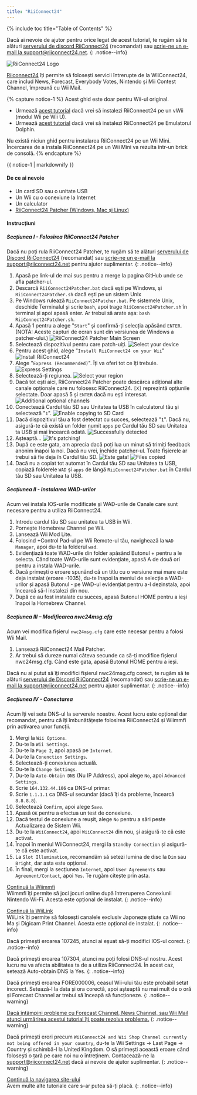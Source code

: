 ```yaml
---
title: "RiiConnect24"
---
```


{% include toc title="Table of Contents" %}

Dacă ai nevoie de ajutor pentru orice legat de acest tutorial, te rugăm să te alături [serverului de discord RiiConnect24](https://discord.gg/rc24) (recomandat) sau [scrie-ne un e-mail la support@riiconnect24.net](mailto:support@riiconnect24.net).
{: .notice--info}

![RiiConnect24 Logo](/images/WiiRC24Logo.jpg)

[Riiconnect24](https://rc24.xyz/) îți permite să folosești servicii întrerupte de la WiiConnect24, care includ News, Forecast, Everybody Votes, Nintendo și Mii Contest Channel, împreună cu Wii Mail.

{% capture notice-1 %}
Acest ghid este doar pentru Wii-ul original.

- Urmează [acest tutorial](riiconnect24-vwii) dacă vrei să instalezi RiiConnect24 pe un vWii (modul Wii pe Wii U).
- Urmează [acest tutorial](riiconnect24-dolphin) dacă vrei să instalezi RiiConnect24 pe Emulatorul Dolphin.

Nu există niciun ghid pentru instalarea RiiConnect24 pe un Wii Mini. Încercarea de a instala RiiConnect24 pe un Wii Mini va rezulta într-un brick de consolă.
{% endcapture %}

<div class="notice--warning">{{ notice-1 | markdownify }}</div>

#### De ce ai nevoie

* Un card SD sau o unitate USB
* Un Wii cu o conexiune la Internet
* Un calculator
* [RiiConnect24 Patcher (Windows, Mac și Linux)](https://github.com/RiiConnect24/RiiConnect24-Patcher/releases)

#### Instrucțiuni

##### Secțiunea I - Folosirea RiiConnect24 Patcher

Dacă nu poți rula RiiConnect24 Patcher, te rugăm să te alături [serverului de Discord RiiConnect24](https://discord.gg/rc24) (recomandat) sau [scrie-ne un e-mail la support@riiconnect24.net](mailto:support@riiconnect24.net) pentru ajutor suplimentar.
{: .notice--info}

1. Apasă pe link-ul de mai sus pentru a merge la pagina GitHub unde se afla patcher-ul.
2. Descarcă `RiiConnect24Patcher.bat` dacă ești pe Windows, și `RiiConnect24Patcher.sh` dacă ești pe un sistem Unix
3. Pe Windows rulează `RiiConnect24Patcher.bat`. Pe sistemele Unix, deschide Terminalul și scrie `bash`, apoi trage `RiiConnect24Patcher.sh` în terminal și apoi apasă enter. Ar trebui să arate așa: `bash RiiConnect24Patcher.sh`.
4. Apasă 1 pentru a alege "`Start`" și confirmă-ți selecția apăsând `ENTER`. (NOTĂ: Aceste capturi de ecran sunt din versiunea de Windows a patcher-ului.) ![RiiConnect24 Patcher Main Screen](/images/RC24_Patcher/1.JPG)
5. Selectează dispozitivul pentru care patch-uiți. ![Select your device](/images/RC24_Patcher/2.JPG)
6. Pentru acest ghid, alege "`Install RiiConnect24 on your Wii`" ![Install RiiConnect24](/images/RC24_Patcher/3.JPG)
7. Alege "`Express (Recommended)`". Îți va oferi tot ce îți trebuie. ![Express Settings](/images/RC24_Patcher/4.JPG)
8. Selectează-ți regiunea. ![Select your region](/images/RC24_Patcher/5.JPG)
9. Dacă tot ești aici, RiiConnect24 Patcher poate descărca adițional alte canale opționale care nu folosesc RiiConnect24. `[X]` reprezintă opțiunile selectate. Doar apasă 5 și `ENTER` dacă nu ești interesat. ![Additional optional channels](/images/RC24_Patcher/6.JPG)
10. Conectează Cardul tău SD sau Unitatea ta USB în calculatorul tău și selectează "`1`". ![Enable copying to SD Card](/images/RC24_Patcher/7.JPG)
11. Dacă dispozitivul tău a fost detectat cu succes, selectează "`1`". Dacă nu, asigură-te că există un folder numit `apps` pe Cardul tău SD sau Unitatea ta USB și mai încearcă odată. ![Successfully detected](/images/RC24_Patcher/8.JPG)
12. Așteaptă... ![It's patching!](/images/RC24_Patcher/9.JPG)
13. După ce este gata, am aprecia dacă poți lua un minut să trimiți feedback anonim înapoi la noi.  Dacă nu vrei, închide patcher-ul. Toate fișierele ar trebui să fie deja în Cardul tău SD. ![Este gata!](/images/RC24_Patcher/10.JPG) ![Files copied](/images/RC24_Patcher/11.PNG)
14. Dacă nu a copiat tot automat în Cardul tău SD sau Unitatea ta USB, copiază folderele `WAD` și `apps` de lângă `RiiConnect24Patcher.bat` în Cardul tău SD sau Unitatea ta USB.

##### Secțiunea II - Instalarea WAD-urilor

Acum vei instala IOS-urile modificate și WAD-urile de Canale care sunt necesare pentru a utiliza RiiConnect24.

1. Introdu cardul tău SD sau unitatea ta USB în Wii.
2. Pornește Homebrew Channel pe Wii.
3. Lansează Wii Mod Lite.
4. Folosind +Control Pad-ul pe Wii Remote-ul tău, navighează la `WAD Manager`, apoi du-te la folderul `wad`.
5. Evidențiază toate WAD-urile din folder apăsând Butonul + pentru a le selecta. Când toate WAD-urile sunt evidențiate, apasă A de două ori pentru a instala WAD-urile.
6. Dacă primești o eroare spunând că un titlu cu o versiune mai mare este deja instalat (eroare -1035), du-te înapoi la meniul de selecție a WAD-urilor și apasă Butonul - pe WAD-ul evidențiat pentru a-l dezinstala, apoi încearcă să-l instalezi din nou.
7. După ce au fost instalate cu succes, apasă Butonul HOME pentru a ieși înapoi la Homebrew Channel.

##### Secțiunea III – Modificarea nwc24msg.cfg

Acum vei modifica fișierul `nwc24msg.cfg` care este necesar pentru a folosi Wii Mail.

1. Lansează RiiConnect24 Mail Patcher.
2. Ar trebui să dureze numai câteva secunde ca să-ți modifice fișierul nwc24msg.cfg. Când este gata, apasă Butonul HOME pentru a ieși.

Dacă nu ai putut să îți modifici fișierul nwc24msg.cfg corect, te rugăm să te alături [serverului de Discord RiiConnect24](https://discord.gg/rc24) (recomandat) sau [scrie-ne un e-mail la support@riiconnect24.net](mailto:support@riiconnect24.net) pentru ajutor suplimentar.
{: .notice--info}

##### Secțiunea IV - Conectarea

Acum îți vei seta DNS-ul la serverele noastre. Acest lucru este opțional dar recomandat, pentru că îți îmbunătățește folosirea RiiConnect24 și Wiimmfi prin activarea unor funcții.

1. Mergi la `Wii Options`.
2. Du-te la `Wii Settings`.
3. Du-te la `Page 2`, apoi apasă pe `Internet`.
4. Du-te la `Conenction Settings`.
5. Selectează-ți conexiunea actuală.
6. Du-te la `Change Settings`.
7. Du-te la `Auto-Obtain DNS` (Nu IP Address), apoi alege `No`, apoi `Advanced Settings`.
8. Scrie `164.132.44.106` ca DNS-ul primar.
9. Scrie `1.1.1.1` ca DNS-ul secundar (dacă îți da probleme, încearcă `8.8.8.8`).
10. Selectează `Confirm`, apoi alege `Save`.
11. Apasă `OK` pentru a efectua un test de conexiune.
12. Dacă testul de conexiune a reușit, alege `No` pentru a sări peste Actualizarea de Sistem Wii.
13. Du-te la `WiiConnect24`, apoi `WiiConnect24` din nou, și asigură-te că este activat.
14. Înapoi în meniul WiiConnect24, mergi la `Standby Connection` și asigură-te că este activat.
15. La `Slot Illumination`, recomandăm să setezi lumina de disc la `Dim` sau `Bright`, dar asta este opțional.
16. În final, mergi la secțiunea `Internet`, apoi `User Agreements` sau `Agreement/Contact`, apoi `Yes`. Te rugăm citește prin asta.


[Continuă la Wiimmfi](wiimmfi)<br> Wiimmfi îți permite să joci jocuri online după întreruperea Conexiunii Nintendo Wi-Fi. Acesta este opțional de instalat.
{: .notice--info}

[Continuă la WiiLink](wiilink)<br> WiiLink îți permite să folosești canalele exclusiv Japoneze știute ca Wii no Ma și Digicam Print Channel. Acesta este opțional de instalat.
{: .notice--info}

Dacă primești eroarea 107245, atunci ai eșuat să-ți modifici IOS-ul corect.
{: .notice--info}

Dacă primești eroarea 107304, atunci nu poți folosi DNS-ul nostru. Acest lucru nu va afecta abilitatea ta de a utiliza RiiConnect24. În acest caz, setează Auto-obtain DNS la Yes.
{: .notice--info}

Dacă primești eroarea FORE000006, ceasul Wii-ului tău este probabil setat incorect. Setează-l la data și ora corectă, apoi așteaptă nu mai mult de o oră și Forecast Channel ar trebui să înceapă să funcționeze.
{: .notice--warning}

[Dacă întâmpini probleme cu Forecast Channel, News Channel, sau Wii Mail atunci urmărirea acestui tutorial îți poate rezolva problema.](deleting-vffs)
{: .notice--warning}

Dacă primești erori precum `WiiConnect24 and Wii Shop Channel currently not being offered in your country`, du-te la Wii Settings -> Last Page -> Country și schimbă-l la United Kingdom. O să primești această eroare când folosești o țară pe care noi nu o întreținem. Contacează-ne la [support@riiconnect24.net](mailto:support@riiconnect24.net) dacă ai nevoie de ajutor suplimentar.
{: .notice--warning}

[Continuă la navigarea site-ului](site-navigation)<br> Avem multe alte tutoriale care s-ar putea să-ți placă.
{: .notice--info}
